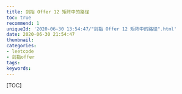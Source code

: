 ```yaml
---
title: 剑指 Offer 12 矩阵中的路径
toc: true
recommend: 1
uniqueId: '2020-06-30 13:54:47/"剑指 Offer 12 矩阵中的路径".html'
date: 2020-06-30 21:54:47
thumbnail:
categories:
- leetcode
- 剑指offer
tags:
keywords:
---
```


[TOC]

<!--more-->
